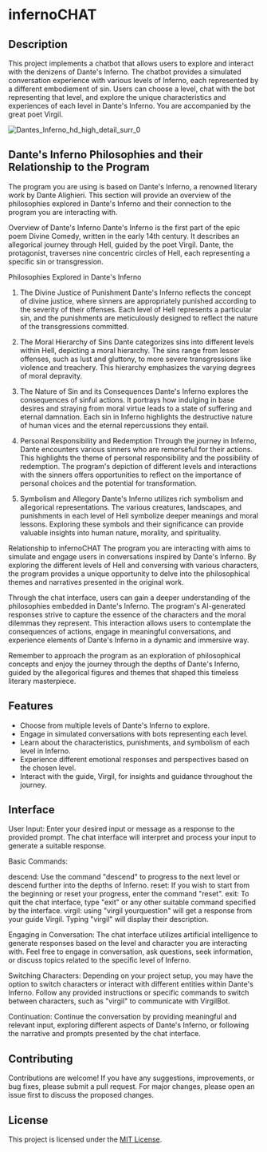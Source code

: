 # infernoCHAT
## Description
This project implements a chatbot that allows users to explore and interact with the denizens of Dante's Inferno. The chatbot provides a simulated conversation experience with various levels of Inferno, each represented by a different embodiement of sin. Users can choose a level, chat with the bot representing that level, and explore the unique characteristics and experiences of each level in Dante's Inferno. You are accompanied by the great poet Virgil. 

![Dantes_Inferno_hd_high_detail_surr_0](https://github.com/EveryOneIsGross/infernoCHAT/assets/23621140/e809b8ec-9e64-49d5-9997-6a14cce799a2)


## Dante's Inferno Philosophies and their Relationship to the Program
The program you are using is based on Dante's Inferno, a renowned literary work by Dante Alighieri. This section will provide an overview of the philosophies explored in Dante's Inferno and their connection to the program you are interacting with.

Overview of Dante's Inferno
Dante's Inferno is the first part of the epic poem Divine Comedy, written in the early 14th century. It describes an allegorical journey through Hell, guided by the poet Virgil. Dante, the protagonist, traverses nine concentric circles of Hell, each representing a specific sin or transgression.

Philosophies Explored in Dante's Inferno
1. The Divine Justice of Punishment
Dante's Inferno reflects the concept of divine justice, where sinners are appropriately punished according to the severity of their offenses. Each level of Hell represents a particular sin, and the punishments are meticulously designed to reflect the nature of the transgressions committed.

2. The Moral Hierarchy of Sins
Dante categorizes sins into different levels within Hell, depicting a moral hierarchy. The sins range from lesser offenses, such as lust and gluttony, to more severe transgressions like violence and treachery. This hierarchy emphasizes the varying degrees of moral depravity.

3. The Nature of Sin and its Consequences
Dante's Inferno explores the consequences of sinful actions. It portrays how indulging in base desires and straying from moral virtue leads to a state of suffering and eternal damnation. Each sin in Inferno highlights the destructive nature of human vices and the eternal repercussions they entail.

4. Personal Responsibility and Redemption
Through the journey in Inferno, Dante encounters various sinners who are remorseful for their actions. This highlights the theme of personal responsibility and the possibility of redemption. The program's depiction of different levels and interactions with the sinners offers opportunities to reflect on the importance of personal choices and the potential for transformation.

5. Symbolism and Allegory
Dante's Inferno utilizes rich symbolism and allegorical representations. The various creatures, landscapes, and punishments in each level of Hell symbolize deeper meanings and moral lessons. Exploring these symbols and their significance can provide valuable insights into human nature, morality, and spirituality.

Relationship to infernoCHAT
The program you are interacting with aims to simulate and engage users in conversations inspired by Dante's Inferno. By exploring the different levels of Hell and conversing with various characters, the program provides a unique opportunity to delve into the philosophical themes and narratives presented in the original work.

Through the chat interface, users can gain a deeper understanding of the philosophies embedded in Dante's Inferno. The program's AI-generated responses strive to capture the essence of the characters and the moral dilemmas they represent. This interaction allows users to contemplate the consequences of actions, engage in meaningful conversations, and experience elements of Dante's Inferno in a dynamic and immersive way.

Remember to approach the program as an exploration of philosophical concepts and enjoy the journey through the depths of Dante's Inferno, guided by the allegorical figures and themes that shaped this timeless literary masterpiece.

## Features
- Choose from multiple levels of Dante's Inferno to explore.
- Engage in simulated conversations with bots representing each level.
- Learn about the characteristics, punishments, and symbolism of each level in Inferno.
- Experience different emotional responses and perspectives based on the chosen level.
- Interact with the guide, Virgil, for insights and guidance throughout the journey.

## Interface

User Input: Enter your desired input or message as a response to the provided prompt. The chat interface will interpret and process your input to generate a suitable response.

Basic Commands:

descend: Use the command "descend" to progress to the next level or descend further into the depths of Inferno.
reset: If you wish to start from the beginning or reset your progress, enter the command "reset".
exit: To quit the chat interface, type "exit" or any other suitable command specified by the interface.
virgil: using "virgil yourquestion" will get a response from your guide Virgil. Typing "virgil" will display their description.

Engaging in Conversation: The chat interface utilizes artificial intelligence to generate responses based on the level and character you are interacting with. Feel free to engage in conversation, ask questions, seek information, or discuss topics related to the specific level of Inferno.

Switching Characters: Depending on your project setup, you may have the option to switch characters or interact with different entities within Dante's Inferno. Follow any provided instructions or specific commands to switch between characters, such as "virgil" to communicate with VirgilBot.

Continuation: Continue the conversation by providing meaningful and relevant input, exploring different aspects of Dante's Inferno, or following the narrative and prompts presented by the chat interface.


## Contributing
Contributions are welcome! If you have any suggestions, improvements, or bug fixes, please submit a pull request. For major changes, please open an issue first to discuss the proposed changes.

## License
This project is licensed under the [MIT License](LICENSE).
